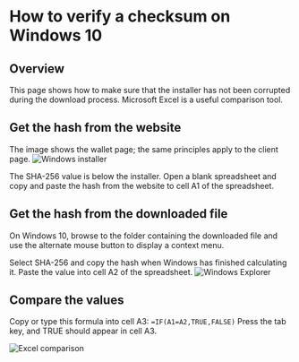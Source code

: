 # How to verify a checksum on Windows 10

## Overview

This page shows how to make sure that the installer has not been corrupted during the download process. Microsoft Excel is a useful comparison tool.

## Get the hash from the website

The image shows the wallet page; the same principles apply to the client page.
![Windows installer](../images/9-wallet-checksum.png)

The SHA-256 value is below the installer.
Open a blank spreadsheet and copy and paste the hash from the website to cell A1 of the spreadsheet.

## Get the hash from the downloaded file

On Windows 10, browse to the folder containing the downloaded file and use the alternate mouse button to display a context menu.

Select SHA-256 and copy the hash when Windows has finished calculating it. Paste the value into cell A2 of the spreadsheet.
![Windows Explorer](../images/10-checksum-windows.png)

## Compare the values

Copy or type this formula into cell A3:
`=IF(A1=A2,TRUE,FALSE)`
Press the tab key, and TRUE should appear in cell A3.

![Excel comparison](../images/11-excel-hash-comparison.png)

